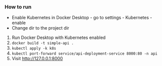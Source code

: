 ### How to run

- Enable Kubernetes in Docker Desktop - go to settings - Kubernetes - enable
- Change dir to the project dir


1. Run Docker Desktop with Kubernetes enabled 
2. `docker build -t simple-api .`
3. `kubectl apply -k k8s`
4. `kubectl port-forward service/api-deployment-service 8000:80 -n api`
5. Visit http://127.0.0.1:8000
